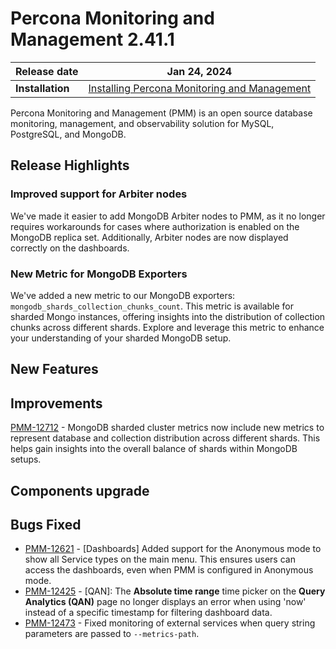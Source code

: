 
# Percona Monitoring and Management 2.41.1


| **Release date** | Jan 24, 2024                                                                                   |
| ----------------- | ----------------------------------------------------------------------------------------------- |
| **Installation** | [Installing Percona Monitoring and Management](https://www.percona.com/software/pmm/quickstart) |

Percona Monitoring and Management (PMM) is an open source database monitoring, management, and observability solution for MySQL, PostgreSQL, and MongoDB.


## Release Highlights

### Improved support for Arbiter nodes

We've made it easier to add MongoDB Arbiter nodes to PMM, as it no longer requires workarounds for cases where authorization is enabled on the MongoDB replica set. Additionally, Arbiter nodes are now displayed correctly on the dashboards.

### New Metric for MongoDB Exporters

We've added a new metric to our MongoDB exporters: `mongodb_shards_collection_chunks_count`. This metric is available for sharded Mongo instances, offering insights into the distribution of collection chunks across different shards. Explore and leverage this metric to enhance your understanding of your sharded MongoDB setup.


## New Features


## Improvements
[PMM-12712](https://jira.percona.com/browse/PMM-12712) - MongoDB sharded cluster metrics now include new metrics to represent database and collection distribution across different shards. This helps gain insights into the overall balance of shards within MongoDB setups.

## Components upgrade


## Bugs Fixed
- [PMM-12621](https://jira.percona.com/browse/PMM-12621) - [Dashboards] Added support for the Anonymous mode to show all Service types on the main menu. This ensures users can access the dashboards, even when PMM is configured in Anonymous mode.
- [PMM-12425](https://jira.percona.com/browse/PMM-12425) - [QAN]: The **Absolute time range** time picker on the **Query Analytics (QAN)** page no longer displays an error when using 'now' instead of a specific timestamp for filtering dashboard data.
- [PMM-12473](https://jira.percona.com/browse/PMM-12473) - Fixed monitoring of external services when query string parameters are passed to `--metrics-path`.
